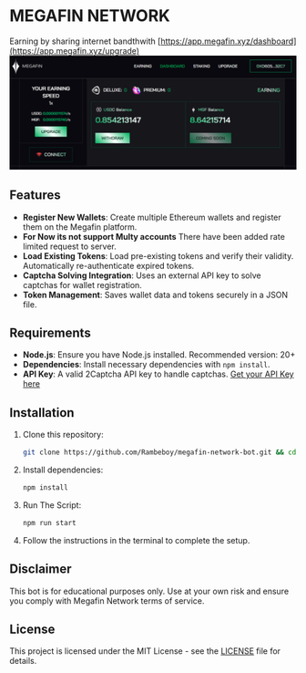 # MEGAFIN NETWORK
Earning by sharing internet bandthwith [https://app.megafin.xyz/dashboard](https://app.megafin.xyz/upgrade)
![banner](assets/image.png)

## Features

- **Register New Wallets**: Create multiple Ethereum wallets and register them on the Megafin platform.
- **For Now its not support Multy accounts** There have been added rate limited request to server.
- **Load Existing Tokens**: Load pre-existing tokens and verify their validity. Automatically re-authenticate expired tokens.
- **Captcha Solving Integration**: Uses an external API key to solve captchas for wallet registration.
- **Token Management**: Saves wallet data and tokens securely in a JSON file.

## Requirements

- **Node.js**: Ensure you have Node.js installed. Recommended version: 20+
- **Dependencies**: Install necessary dependencies with `npm install`.
- **API Key**: A valid 2Captcha API key to handle captchas. [Get your API Key here](https://2captcha.com/)

## Installation

1. Clone this repository:
    ```bash
    git clone https://github.com/Rambeboy/megafin-network-bot.git && cd megafin-network-bot
    ```
2. Install dependencies:
    ```bash
    npm install
    ```
3. Run The Script:
    ```bash
    npm run start
    ```
4. Follow the instructions in the terminal to complete the setup.

## Disclaimer

This bot is for educational purposes only. Use at your own risk and ensure you comply with Megafin Network terms of service.

## License

This project is licensed under the MIT License - see the [LICENSE](LICENSE) file for details.
